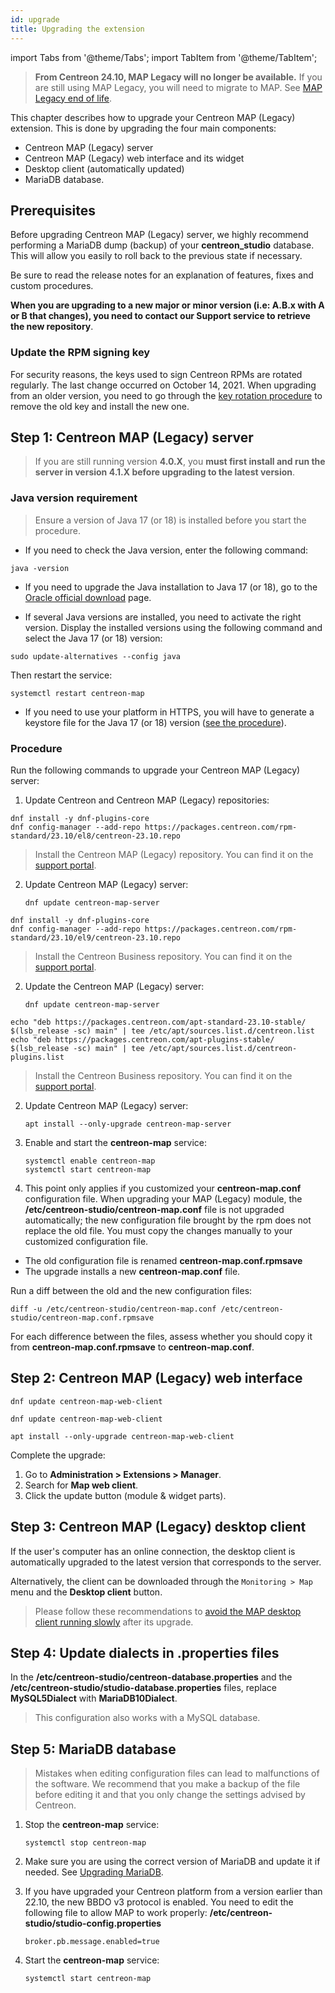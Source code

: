 ```yaml
---
id: upgrade
title: Upgrading the extension
---
```

import Tabs from '@theme/Tabs';
import TabItem from '@theme/TabItem';

> **From Centreon 24.10, MAP Legacy will no longer be available.** If you are still using MAP Legacy, you will need to migrate to MAP. See [MAP Legacy end of life](https://docs.centreon.com/docs/graph-views/map-legacy-eol/).

This chapter describes how to upgrade your Centreon MAP (Legacy) extension. This
is done by upgrading the four main components:

- Centreon MAP (Legacy) server
- Centreon MAP (Legacy) web interface and its widget
- Desktop client (automatically updated)
- MariaDB database.

## Prerequisites

Before upgrading Centreon MAP (Legacy) server, we highly recommend performing a
MariaDB dump (backup) of your **centreon_studio** database. This will
allow you easily to roll back to the previous state if necessary.

Be sure to read the release notes for an explanation of features, fixes
and custom procedures.

**When you are upgrading to a new major or minor version (i.e: A.B.x with
A or B that changes), you need to contact our Support service to retrieve
the new repository**.

### Update the RPM signing key

For security reasons, the keys used to sign Centreon RPMs are rotated regularly. The last change occurred on October 14, 2021. When upgrading from an older version, you need to go through the [key rotation procedure](../security/key-rotation.md#existing-installation) to remove the old key and install the new one.

## Step 1: Centreon MAP (Legacy) server

> If you are still running version **4.0.X**, you **must first install and run the server in version 4.1.X before upgrading to the latest version**.

### Java version requirement

  > Ensure a version of Java 17 (or 18) is installed before you start the procedure.
  
  - If you need to check the Java version, enter the following command:
  
  ```shell
  java -version
  ```
  
  - If you need to upgrade the Java installation to Java 17 (or 18), go to the [Oracle official download](https://www.oracle.com/java/technologies/downloads/#java17) page.

  - If several Java versions are installed, you need to activate the right version. Display the installed versions using the following command and select the Java 17 (or 18) version:
  ```shell
  sudo update-alternatives --config java
  ```
  
  Then restart the service:
  
  ```shell
  systemctl restart centreon-map
  ```

  - If you need to use your platform in HTTPS, you will have to generate a keystore file for the Java 17 (or 18) version ([see the procedure](./secure-your-map-platform.md#httpstls-configuration-with-a-recognized-key)).

### Procedure

Run the following commands to upgrade your Centreon MAP (Legacy) server:

1. Update Centreon and Centreon MAP (Legacy) repositories:

<Tabs groupId="sync">
<TabItem value="Alma / RHEL / Oracle Linux 8" label="Alma / RHEL / Oracle Linux 8">

```shell
dnf install -y dnf-plugins-core
dnf config-manager --add-repo https://packages.centreon.com/rpm-standard/23.10/el8/centreon-23.10.repo
```

> Install the Centreon MAP (Legacy) repository. You can find it on the
> [support portal](https://support.centreon.com/s/repositories).

2. Update Centreon MAP (Legacy) server:

    ```shell
    dnf update centreon-map-server
    ```

</TabItem>
<TabItem value="Alma / RHEL / Oracle Linux 9" label="Alma / RHEL / Oracle Linux 9">

```shell
dnf install -y dnf-plugins-core
dnf config-manager --add-repo https://packages.centreon.com/rpm-standard/23.10/el9/centreon-23.10.repo
```

> Install the Centreon Business repository. You can find it on the
> [support portal](https://support.centreon.com/hc/en-us/categories/10341239833105-Repositories).

2. Update the Centreon MAP (Legacy) server:

    ```shell
    dnf update centreon-map-server
    ```

</TabItem>
<TabItem value="Debian 11" label="Debian 11">

```shell
echo "deb https://packages.centreon.com/apt-standard-23.10-stable/ $(lsb_release -sc) main" | tee /etc/apt/sources.list.d/centreon.list
echo "deb https://packages.centreon.com/apt-plugins-stable/ $(lsb_release -sc) main" | tee /etc/apt/sources.list.d/centreon-plugins.list
```

> Install the Centreon Business repository. You can find it on the [support portal](https://support.centreon.com/hc/en-us/categories/10341239833105-Repositories).

2. Update Centreon MAP (Legacy) server:

    ```shell
    apt install --only-upgrade centreon-map-server
    ```

</TabItem>
</Tabs>

3. Enable and start the **centreon-map** service:

    ```shell
    systemctl enable centreon-map
    systemctl start centreon-map
    ```

4. This point only applies if you customized your **centreon-map.conf** configuration file. When upgrading your MAP (Legacy) module, the **/etc/centreon-studio/centreon-map.conf** file is not upgraded automatically; the new configuration file brought by the rpm does not replace the old file. You must copy the changes manually to your customized configuration file.

  * The old configuration file is renamed **centreon-map.conf.rpmsave**
  * The upgrade installs a new **centreon-map.conf** file.

  Run a diff between the old and the new configuration files:

  ```shell
  diff -u /etc/centreon-studio/centreon-map.conf /etc/centreon-studio/centreon-map.conf.rpmsave
  ```

  For each difference between the files, assess whether you should copy it from **centreon-map.conf.rpmsave** to **centreon-map.conf**.

## Step 2: Centreon MAP (Legacy) web interface

<Tabs groupId="sync">
<TabItem value="Alma / RHEL / Oracle Linux 8" label="Alma / RHEL / Oracle Linux 8">

```shell
dnf update centreon-map-web-client
```
</TabItem>
<TabItem value="Alma / RHEL / Oracle Linux 9" label="Alma / RHEL / Oracle Linux 9">

```shell
dnf update centreon-map-web-client
```

</TabItem>
<TabItem value="Debian 11" label="Debian 11">

```shell
apt install --only-upgrade centreon-map-web-client
```

</TabItem>
</Tabs>

Complete the upgrade: 
1. Go to **Administration > Extensions > Manager**.
2. Search for **Map web client**.
3. Click the update button (module & widget parts).

## Step 3: Centreon MAP (Legacy) desktop client

If the user's computer has an online connection, the desktop client is
automatically upgraded to the latest version that corresponds to the server.

Alternatively, the client can be downloaded through the `Monitoring >
Map` menu and the **Desktop client** button.

> Please follow these recommendations to [avoid the MAP desktop client running slowly](./troubleshooter.md#my-desktop-client-is-slow-and-i-often-get-disconnected) after its upgrade.

## Step 4: Update dialects in .properties files

In the **/etc/centreon-studio/centreon-database.properties** and the **/etc/centreon-studio/studio-database.properties** files, replace **MySQL5Dialect** with **MariaDB10Dialect**.

> This configuration also works with a MySQL database.

## Step 5: MariaDB database

> Mistakes when editing configuration files can lead to malfunctions of the software. We recommend that you make a backup of the file before editing it and that you only change the settings advised by Centreon.

1. Stop the **centreon-map** service:
    ```shell
    systemctl stop centreon-map
    ```

2. Make sure you are using the correct version of MariaDB and update it if needed. See [Upgrading MariaDB](../upgrade/upgrade-mariadb.md).

3. If you have upgraded your Centreon platform from a version earlier than 22.10, the new BBDO v3 protocol is enabled. You need to edit the following file to allow MAP to work properly: **/etc/centreon-studio/studio-config.properties**

   ```text
   broker.pb.message.enabled=true
   ```

4. Start the **centreon-map** service:
    ```shell
    systemctl start centreon-map
    ```
